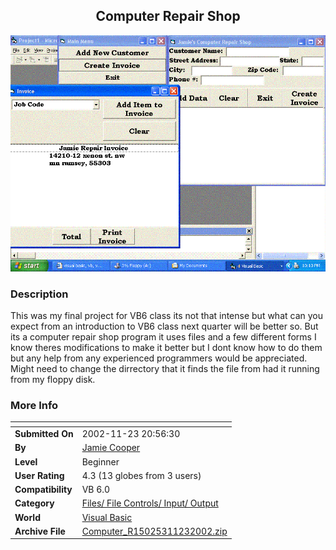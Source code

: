 ﻿<div align="center">

## Computer Repair Shop

<img src="PIC200211232315105771.gif">
</div>

### Description

This was my final project for VB6 class its not that intense but what can you expect from an introduction to VB6 class next quarter will be better so. But its a computer repair shop program it uses files and a few different forms I know theres modifications to make it better but I dont know how to do them but any help from any experienced programmers would be appreciated. Might need to change the dirrectory that it finds the file from had it running from my floppy disk.
 
### More Info
 


<span>             |<span>
---                |---
**Submitted On**   |2002-11-23 20:56:30
**By**             |[Jamie Cooper](https://github.com/Planet-Source-Code/PSCIndex/blob/master/ByAuthor/jamie-cooper.md)
**Level**          |Beginner
**User Rating**    |4.3 (13 globes from 3 users)
**Compatibility**  |VB 6\.0
**Category**       |[Files/ File Controls/ Input/ Output](https://github.com/Planet-Source-Code/PSCIndex/blob/master/ByCategory/files-file-controls-input-output__1-3.md)
**World**          |[Visual Basic](https://github.com/Planet-Source-Code/PSCIndex/blob/master/ByWorld/visual-basic.md)
**Archive File**   |[Computer\_R15025311232002\.zip](https://github.com/Planet-Source-Code/jamie-cooper-computer-repair-shop__1-41002/archive/master.zip)








